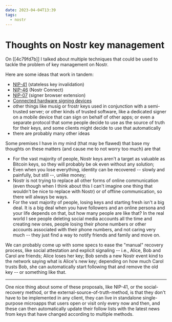 ```yaml
---
date: 2023-04-04T13:39
tags:
  - nostr
---
```


# Thoughts on Nostr key management

On [[4c79fd7b]] I talked about multiple techniques that could be used to tackle the problem of key management on Nostr.

Here are some ideas that work in tandem:

  - [NIP-41](https://github.com/nostr-protocol/nips/blob/master/41.md) (stateless key invalidation)
  - [NIP-46](https://github.com/nostr-protocol/nips/blob/master/46.md) (Nostr Connect)
  - [NIP-07](https://github.com/nostr-protocol/nips/blob/master/07.md) (signer browser extension)
  - [Connected hardware signing devices](https://lnbits.github.io/nostr-signing-device/installer/)
  - other things like musig or frostr keys used in conjunction with a semi-trusted server; or other kinds of trusted software, like a dedicated signer on a mobile device that can sign on behalf of other apps; or even a separate protocol that some people decide to use as the source of truth for their keys, and some clients might decide to use that automatically
  - there are probably many other ideas

Some premises I have in my mind (that may be flawed) that base my thoughts on these matters (and cause me to not worry too much) are that

  - For the vast majority of people, Nostr keys aren't a target as valuable as Bitcoin keys, so they will probably be ok even without any solution;
  - Even when you lose everything, identity can be recovered -- slowly and painfully, but still --, unlike money;
  - Nostr is not trying to replace all other forms of online communication (even though when I think about this I can't imagine one thing that wouldn't be nice to replace with Nostr) or of offline communication, so there will always be ways.
  - For the vast majority of people, losing keys and starting fresh isn't a big deal. It is a big deal when you have followers and an online persona and your life depends on that, but how many people are like that? In the real world I see people deleting social media accounts all the time and creating new ones, people losing their phone numbers or other accounts associated with their phone numbers, and not caring very much -- they just find a way to notify friends and family and move on.

We can probably come up with some specs to ease the "manual" recovery process, like social attestation and explicit signaling -- i.e., Alice, Bob and Carol are friends; Alice loses her key; Bob sends a new Nostr event kind to the network saying what is Alice's new key; depending on how much Carol trusts Bob, she can automatically start following that and remove the old key -- or something like that.

---

One nice thing about some of these proposals, like NIP-41, or the social-recovery method, or the external-source-of-truth-method, is that they don't have to be implemented in any client, they can live in standalone single-purpose microapps that users open or visit only every now and then, and these can then automatically update their follow lists with the latest news from keys that have changed according to multiple methods.
